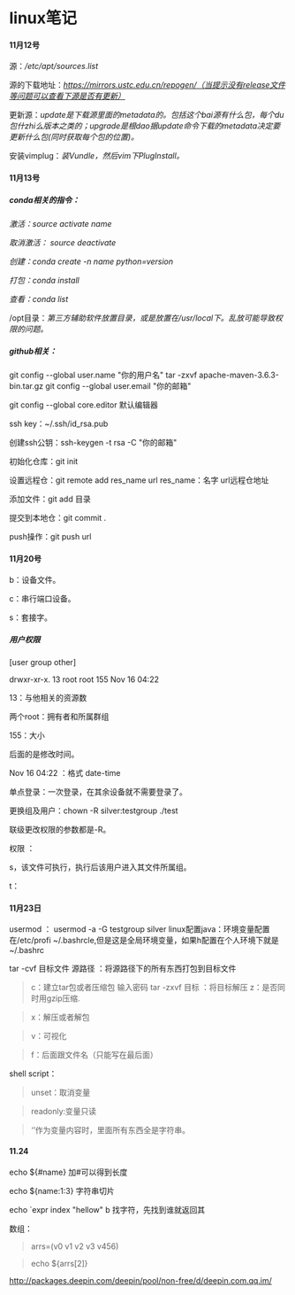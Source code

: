 # linux笔记

#### 11月12号

源：*/etc/apt/sources.list*

源的下载地址：*https://mirrors.ustc.edu.cn/repogen/（当提示没有release文件等问题可以查看下源是否有更新）*

更新源：*update是下载源里面的metadata的。包括这个bai源有什么包，每个du包什zhi么版本之类的；upgrade是根dao据update命令下载的metadata决定要更新什么包(同时获取每个包的位置)。*

安装vimplug：*装Vundle，然后vim下PlugInstall。*

#### 11月13号

##### conda相关的指令：

*激活：source activate name*

*取消激活： source deactivate*

*创建：conda create -n name python=version*

*打包：conda install* 

*查看：conda list*



/opt目录：*第三方辅助软件放置目录，或是放置在/usr/local下。乱放可能导致权限的问题。*



##### github相关：

git config --global user.name "你的用户名" 
tar -zxvf apache-maven-3.6.3-bin.tar.gz
git config --global user.email "你的邮箱"

git config --global core.editor 默认编辑器

ssh key：~/.ssh/id_rsa.pub

创建ssh公钥：ssh-keygen -t rsa -C "你的邮箱"

初始化仓库：git init

设置远程仓：git remote add res_name url  res_name：名字  url远程仓地址

添加文件：git add 目录

提交到本地仓：git commit .

push操作：git push url

#### 11月20号
b：设备文件。

c：串行端口设备。

s：套接字。


##### 用户权限

[user group other]

drwxr-xr-x. 13 root root   155 Nov 16 04:22 

13：与他相关的资源数

两个root：拥有者和所属群组

155：大小

后面的是修改时间。

Nov 16 04:22 ：格式  date-time

单点登录：一次登录，在其余设备就不需要登录了。

更换组及用户：chown -R silver:testgroup ./test

联级更改权限的参数都是-R。

权限 ： 

s，该文件可执行，执行后该用户进入其文件所属组。

t：

#### 11月23日
usermod ： usermod -a -G testgroup silver
linux配置java：环境变量配置在/etc/profi    ~/.bashrcle,但是这是全局环境变量，如果h配置在个人环境下就是    ~/.bashrc

tar -cvf 目标文件 源路径   ：将源路径下的所有东西打包到目标文件
   >c：建立tar包或者压缩包
    输入密码
tar -zxvf 目标   ：将目标解压
   >z：是否同时用gzip压缩.
   
   >x：解压或者解包
   
   >v：可视化
    
   >f：后面跟文件名（只能写在最后面）

shell script：

>unset：取消变量

>readonly:变量只读

>‘’作为变量内容时，里面所有东西全是字符串。

#### 11.24

echo ${#name} 加#可以得到长度

echo ${name:1:3} 字符串切片

echo `expr index "hellow" b  找字符，先找到谁就返回其

数组：

> arrs=(v0 v1 v2 v3 v456)

> echo ${arrs[2]}

http://packages.deepin.com/deepin/pool/non-free/d/deepin.com.qq.im/

